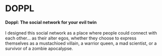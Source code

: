 <!-- README.md -->

DOPPL
==========================================================================

#### Doppl: The social network for your evil twin

I designed this social network as a place where people could connect with each other... as their alter egos, whether they choose to express themselves as a mustachioed villain, a warrior queen, a mad scientist, or a survivor of a zombie apocalypse.
